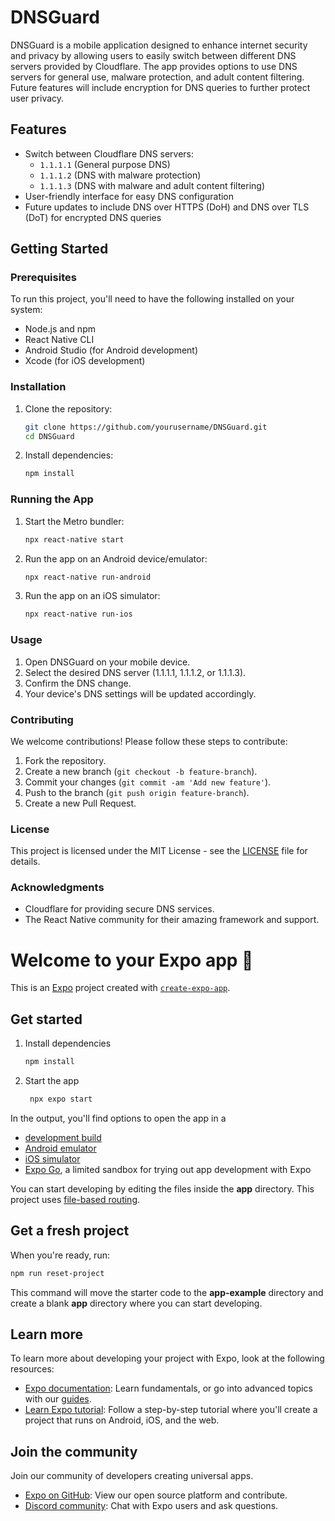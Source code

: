 # DNSGuard

DNSGuard is a mobile application designed to enhance internet security and privacy by allowing users to easily switch between different DNS servers provided by Cloudflare. The app provides options to use DNS servers for general use, malware protection, and adult content filtering. Future features will include encryption for DNS queries to further protect user privacy.

## Features

- Switch between Cloudflare DNS servers:
  - `1.1.1.1` (General purpose DNS)
  - `1.1.1.2` (DNS with malware protection)
  - `1.1.1.3` (DNS with malware and adult content filtering)
- User-friendly interface for easy DNS configuration
- Future updates to include DNS over HTTPS (DoH) and DNS over TLS (DoT) for encrypted DNS queries

## Getting Started

### Prerequisites

To run this project, you'll need to have the following installed on your system:

- Node.js and npm
- React Native CLI
- Android Studio (for Android development)
- Xcode (for iOS development)

### Installation

1. Clone the repository:

    ```sh
    git clone https://github.com/yourusername/DNSGuard.git
    cd DNSGuard
    ```

2. Install dependencies:

    ```sh
    npm install
    ```

### Running the App

1. Start the Metro bundler:

    ```sh
    npx react-native start
    ```

2. Run the app on an Android device/emulator:

    ```sh
    npx react-native run-android
    ```

3. Run the app on an iOS simulator:

    ```sh
    npx react-native run-ios
    ```

### Usage

1. Open DNSGuard on your mobile device.
2. Select the desired DNS server (1.1.1.1, 1.1.1.2, or 1.1.1.3).
3. Confirm the DNS change.
4. Your device's DNS settings will be updated accordingly.

### Contributing

We welcome contributions! Please follow these steps to contribute:

1. Fork the repository.
2. Create a new branch (`git checkout -b feature-branch`).
3. Commit your changes (`git commit -am 'Add new feature'`).
4. Push to the branch (`git push origin feature-branch`).
5. Create a new Pull Request.

### License

This project is licensed under the MIT License - see the [LICENSE](LICENSE) file for details.

### Acknowledgments

- Cloudflare for providing secure DNS services.
- The React Native community for their amazing framework and support.


# Welcome to your Expo app 👋

This is an [Expo](https://expo.dev) project created with [`create-expo-app`](https://www.npmjs.com/package/create-expo-app).

## Get started

1. Install dependencies

   ```bash
   npm install
   ```

2. Start the app

   ```bash
    npx expo start
   ```

In the output, you'll find options to open the app in a

- [development build](https://docs.expo.dev/develop/development-builds/introduction/)
- [Android emulator](https://docs.expo.dev/workflow/android-studio-emulator/)
- [iOS simulator](https://docs.expo.dev/workflow/ios-simulator/)
- [Expo Go](https://expo.dev/go), a limited sandbox for trying out app development with Expo

You can start developing by editing the files inside the **app** directory. This project uses [file-based routing](https://docs.expo.dev/router/introduction).

## Get a fresh project

When you're ready, run:

```bash
npm run reset-project
```

This command will move the starter code to the **app-example** directory and create a blank **app** directory where you can start developing.

## Learn more

To learn more about developing your project with Expo, look at the following resources:

- [Expo documentation](https://docs.expo.dev/): Learn fundamentals, or go into advanced topics with our [guides](https://docs.expo.dev/guides).
- [Learn Expo tutorial](https://docs.expo.dev/tutorial/introduction/): Follow a step-by-step tutorial where you'll create a project that runs on Android, iOS, and the web.

## Join the community

Join our community of developers creating universal apps.

- [Expo on GitHub](https://github.com/expo/expo): View our open source platform and contribute.
- [Discord community](https://chat.expo.dev): Chat with Expo users and ask questions.
